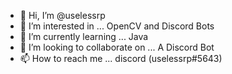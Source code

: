 - 👋 Hi, I’m @uselessrp
- 👀 I’m interested in ... OpenCV and Discord Bots
- 🌱 I’m currently learning ... Java
- 💞️ I’m looking to collaborate on ... A Discord Bot
- 📫 How to reach me ... discord (uselessrp#5643)

<!---
uselessrp/uselessrp is a ✨ special ✨ repository because its `README.md` (this file) appears on your GitHub profile.
You can click the Preview link to take a look at your changes.
--->
